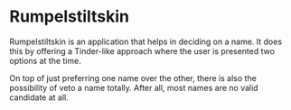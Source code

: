 # Rumpelstiltskin
Rumpelstiltskin is an application that helps in deciding on a name. It does
this by offering a Tinder-like approach where the user is presented two
options at the time.

On top of just preferring  one name over the other, there is also the
possibility of veto a name totally. After all, most names are no valid candidate
at all.
